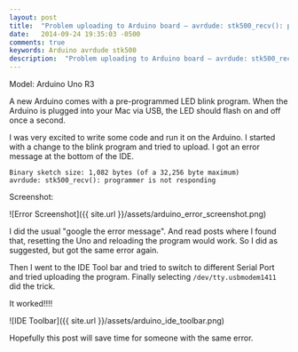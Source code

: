 ```yaml
---
layout: post
title:  "Problem uploading to Arduino board — avrdude: stk500_recv(): programmer is not responding"
date:   2014-09-24 19:35:03 -0500
comments: true
keywords: Arduino avrdude stk500
description:  "Problem uploading to Arduino board — avrdude: stk500_recv(): programmer is not responding"
---
```


Model: Arduino Uno R3

A new Arduino comes with a pre-programmed LED blink program. When the Arduino is plugged into your Mac via USB, the LED should flash on and off once a second.

I was very excited to write some code and run it on the Arduino. I started with a change to the blink program and tried to upload. I got an error message at the bottom of the IDE.

```
Binary sketch size: 1,082 bytes (of a 32,256 byte maximum)
avrdude: stk500_recv(): programmer is not responding
```

Screenshot:

![Error Screenshot]({{ site.url }}/assets/arduino_error_screenshot.png)

I did the usual "google the error message". And read posts where I found that, resetting the Uno and reloading the program would work. So I did as suggested, but got the same error again.

Then I went to the IDE Tool bar and tried to switch to different Serial Port and tried uploading the program. Finally selecting `/dev/tty.usbmodem1411` did the trick.

It worked!!!!

![IDE Toolbar]({{ site.url }}/assets/arduino_ide_toolbar.png)

Hopefully this post will save time for someone with the same error.
